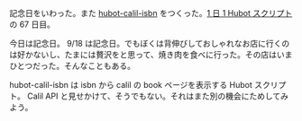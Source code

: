 記念日をいわった。また [hubot-calil-isbn][gh:bouzuya/hubot-calil-isbn] をつくった。[1 日 1 Hubot スクリプト][hubot-script-per-day]の 67 日目。

今日は記念日。 9/18 は記念日。でもぼくは背伸びしておしゃれなお店に行くのは好かないし、たまには贅沢をと思って、焼き肉を食べに行った。その店はいまひとつだった。そんなこともある。

hubot-calil-isbn は isbn から calil の book ページを表示する Hubot スクリプト。 Calil API と見せかけて、そうでもない。それはまた別の機会にためしてみよう。

[gh:bouzuya/hubot-calil-isbn]: https://github.com/bouzuya/hubot-calil-isbn
[hubot-script-per-day]: http://blog.bouzuya.net/posts?tags=hubot-script-per-day
